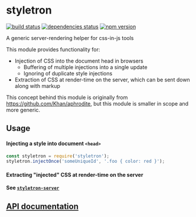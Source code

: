 # styletron

[![build status][build-badge]][build-href]
[![dependencies status][deps-badge]][deps-href]
[![npm version][npm-badge]][npm-href]

A generic server-rendering helper for css-in-js tools

This module provides functionality for:
 * Injection of CSS into the document head in browsers
   * Buffering of multiple injections into a single update
   * Ignoring of duplicate style injections
 * Extraction of CSS at render-time on the server, which can be sent down along with markup

This concept behind this module is originally from https://github.com/Khan/aphrodite, but this module is smaller in scope and more generic.

## Usage

#### Injecting a style into document `<head>`

```js
const styletron = require('styletron');
styletron.injectOnce('someUniqueId', '.foo { color: red }');
```

#### Extracting "injected" CSS at render-time on the server

**See [`styletron-server`](https://github.com/rtsao/styletron-server)**

## [API documentation](docs/api.md)

[build-badge]: https://travis-ci.org/rtsao/styletron.svg?branch=master
[build-href]: https://travis-ci.org/rtsao/styletron
[deps-badge]: https://david-dm.org/rtsao/styletron.svg
[deps-href]: https://david-dm.org/rtsao/styletron
[npm-badge]: https://badge.fury.io/js/styletron.svg
[npm-href]: https://www.npmjs.com/package/styletron
